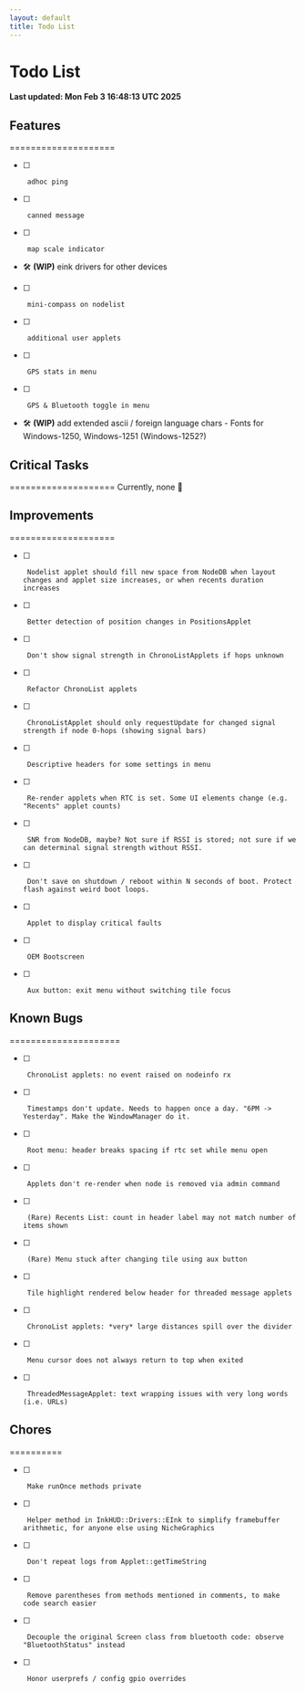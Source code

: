 ```yaml
---
layout: default
title: Todo List
---
```

# Todo List

**Last updated: Mon Feb  3 16:48:13 UTC 2025**

## Features
====================
- [ ]      adhoc ping
- [ ]      canned message
- [ ]      map scale indicator 
- 🛠 **(WIP)**   eink drivers for other devices
- [ ]      mini-compass on nodelist
- [ ]      additional user applets
- [ ]      GPS stats in menu
- [ ]      GPS & Bluetooth toggle in menu
- 🛠 **(WIP)**   add extended ascii / foreign language chars - Fonts for Windows-1250, Windows-1251 (Windows-1252?)

## Critical Tasks
====================
Currently, none 🎉

## Improvements
====================
- [ ]      Nodelist applet should fill new space from NodeDB when layout changes and applet size increases, or when recents duration increases
- [ ]      Better detection of position changes in PositionsApplet
- [ ]      Don't show signal strength in ChronoListApplets if hops unknown
- [ ]      Refactor ChronoList applets
- [ ]      ChronoListApplet should only requestUpdate for changed signal strength if node 0-hops (showing signal bars)
- [ ]      Descriptive headers for some settings in menu
- [ ]      Re-render applets when RTC is set. Some UI elements change (e.g. "Recents" applet counts)
- [ ]      SNR from NodeDB, maybe? Not sure if RSSI is stored; not sure if we can determinal signal strength without RSSI.
- [ ]      Don't save on shutdown / reboot within N seconds of boot. Protect flash against weird boot loops.
- [ ]      Applet to display critical faults
- [ ]      OEM Bootscreen
- [ ]      Aux button: exit menu without switching tile focus

## Known Bugs
=====================
- [ ]      ChronoList applets: no event raised on nodeinfo rx
- [ ]      Timestamps don't update. Needs to happen once a day. "6PM -> Yesterday". Make the WindowManager do it.
- [ ]      Root menu: header breaks spacing if rtc set while menu open
- [ ]      Applets don't re-render when node is removed via admin command
- [ ]      (Rare) Recents List: count in header label may not match number of items shown
- [ ]      (Rare) Menu stuck after changing tile using aux button
- [ ]      Tile highlight rendered below header for threaded message applets
- [ ]      ChronoList applets: *very* large distances spill over the divider
- [ ]      Menu cursor does not always return to top when exited
- [ ]      ThreadedMessageApplet: text wrapping issues with very long words (i.e. URLs)

## Chores
==========
- [ ]      Make runOnce methods private
- [ ]      Helper method in InkHUD::Drivers::EInk to simplify framebuffer arithmetic, for anyone else using NicheGraphics
- [ ]      Don't repeat logs from Applet::getTimeString
- [ ]      Remove parentheses from methods mentioned in comments, to make code search easier
- [ ]      Decouple the original Screen class from bluetooth code: observe "BluetoothStatus" instead
- [ ]      Honor userprefs / config gpio overrides

